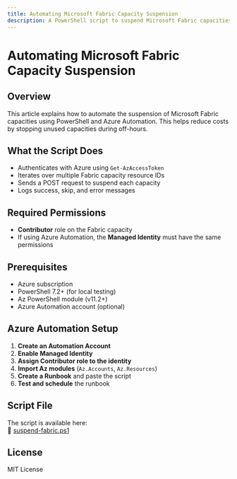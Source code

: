 ```yaml
---
title: Automating Microsoft Fabric Capacity Suspension
description: A PowerShell script to suspend Microsoft Fabric capacities using Azure Automation
---
```


# Automating Microsoft Fabric Capacity Suspension

## Overview

This article explains how to automate the suspension of Microsoft Fabric capacities using PowerShell and Azure Automation. This helps reduce costs by stopping unused capacities during off-hours.

## What the Script Does

- Authenticates with Azure using `Get-AzAccessToken`
- Iterates over multiple Fabric capacity resource IDs
- Sends a POST request to suspend each capacity
- Logs success, skip, and error messages

## Required Permissions

- **Contributor** role on the Fabric capacity
- If using Azure Automation, the **Managed Identity** must have the same permissions

## Prerequisites

- Azure subscription
- PowerShell 7.2+ (for local testing)
- Az PowerShell module (v11.2+)
- Azure Automation account (optional)

## Azure Automation Setup

1. **Create an Automation Account**
2. **Enable Managed Identity**
3. **Assign Contributor role to the identity**
4. **Import Az modules** (`Az.Accounts`, `Az.Resources`)
5. **Create a Runbook** and paste the script
6. **Test and schedule** the runbook

## Script File

The script is available here:  
📁 [suspend-fabric.ps1](/suspend-fabric.ps1)

## License

MIT License